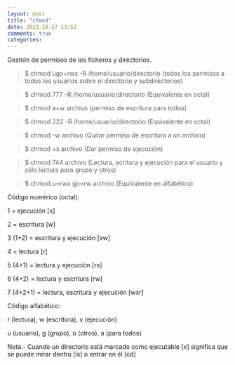 ```yaml
---
layout: post
title: "chmod"
date: 2013-10-27 13:52
comments: true
categories: 
---
```

Gestión de permisos de los ficheros y directorios. 

>$ chmod ugo+rwx -R /home/usuario/directorio  (todos los permisos a todos los usuarios sobre el directorio y subdirectorios) 

>$ chmod 777 -R /home/usuario/directorio (Equivalente en octal)

>$ chmod a+w archivo (permiso de escritura para todos)

>$ chmod 222 -R /home/usuario/directorio (Equivalente en octal)

>$ chmod -w archivo (Quitar permiso de escritura a un archivo)

>$ chmod +x archivo (Dar permiso de ejecución)

>$ chmod 744 archivo (Lectura, ecritura y ejecución para el usuario y sólo lectura para grupo y otros)

>$ chmod u=rwx go=rw archivo (Equivalente en alfabético)

Código numérico (octal):

1 = ejecución [x]

2 = escritura [w]

3 (1+2) = escritura y ejecución [xw]

4 = lectura [r]

5 (4+1) = lectura y ejecución [rx]

6 (4+2) = lectura y escritura [rw]

7 (4+2+1) = lectura, escritura y ejecución [wxr]

Código alfabético:

r (lectura), w (escritura), x (ejecución)

u (usuario), g (grupo), o (otros), a (para todos)

Nota.- Cuando un directorio está marcado como ejecutable [x] significa que se puede mirar dentro [ls] o entrar en él [cd] 

